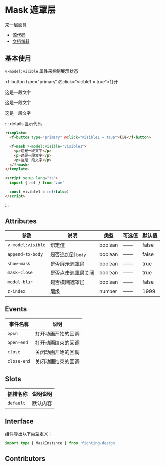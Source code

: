 # Mask 遮罩层

来一层面具

- [源代码](https://github.com/FightingDesign/fighting-design/tree/master/packages/fighting-design/mask)
- [文档编辑](https://github.com/FightingDesign/fighting-design/blob/master/docs/docs/components/mask.md)

## 基本使用

`v-model:visible` 属性来控制展示状态

<f-button type="primary" @click="visible1 = true">打开</f-button>

<f-mask v-model:visible="visible1">
  <p>这是一段文字</p>
  <p>这是一段文字</p>
  <p>这是一段文字</p>
</f-mask>

::: details 显示代码

```html
<template>
  <f-button type="primary" @click="visible1 = true">打开</f-button>

  <f-mask v-model:visible="visible1">
    <p>这是一段文字</p>
    <p>这是一段文字</p>
    <p>这是一段文字</p>
  </f-mask>
</template>

<script setup lang="ts">
  import { ref } from 'vue'

  const visible1 = ref(false)
</script>
```

:::

## Attributes

| 参数              | 说明               | 类型    | 可选值 | 默认值 |
| ----------------- | ------------------ | ------- | ------ | ------ |
| `v-model:visible` | 绑定值             | boolean | ——     | false  |
| `append-to-body`  | 是否追加到 `body`  | boolean | ——     | false  |
| `show-mask`       | 是否展示遮罩层     | boolean | ——     | true   |
| `mask-close`      | 是否点击遮罩层关闭 | boolean | ——     | true   |
| `modal-blur`      | 是否模糊遮罩层     | boolean | ——     | false  |
| `z-index`         | 层级               | number  | ——     | 1999   |

## Events

| 事件名称    | 说明               |
| ----------- | ------------------ |
| `open`      | 打开动画开始的回调 |
| `open-end`  | 打开动画结束的回调 |
| `close`     | 关闭动画开始的回调 |
| `close-end` | 关闭动画结束的回调 |

## Slots

| 插槽名称  | 说明说明 |
| --------- | -------- |
| `default` | 默认内容 |

## Interface

组件导出以下类型定义：

```ts
import type { MaskInstance } from 'fighting-design'
```

## Contributors

<a href="https://github.com/Tyh2001" target="_blank">
  <f-avatar round src="https://avatars.githubusercontent.com/u/73180970?v=4" />
</a>

<script setup lang="ts">
  import { ref } from 'vue'

  const visible1 = ref(false)
</script>
